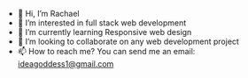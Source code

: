 - 👋 Hi, I’m Rachael 
- 👀 I’m interested in full stack web development 
- 🌱 I’m currently learning Responsive web design 
- 💞️ I’m looking to collaborate on any web development project
- 📫 How to reach me? You can send me an email: ideagoddess1@gmail.com 

<!---
Ideagoddess1/Ideagoddess1 is a ✨ special ✨ repository because its `README.md` (this file) appears on your GitHub profile.
You can click the Preview link to take a look at your changes.
--->
